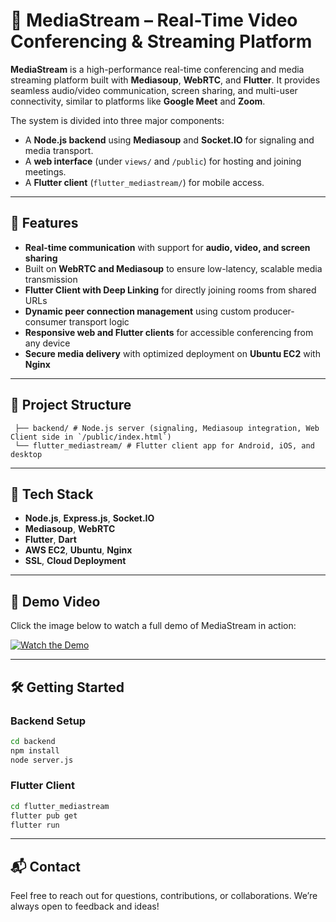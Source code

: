 # 🎥 MediaStream – Real-Time Video Conferencing & Streaming Platform

**MediaStream** is a high-performance real-time conferencing and media streaming platform built with **Mediasoup**, **WebRTC**, and **Flutter**. It provides seamless audio/video communication, screen sharing, and multi-user connectivity, similar to platforms like **Google Meet** and **Zoom**.

The system is divided into three major components:
- A **Node.js backend** using **Mediasoup** and **Socket.IO** for signaling and media transport.
- A **web interface** (under `views/` and `/public`) for hosting and joining meetings.
- A **Flutter client** (`flutter_mediastream/`) for mobile access.

---

## 🌟 Features

- **Real-time communication** with support for **audio, video, and screen sharing**
- Built on **WebRTC and Mediasoup** to ensure low-latency, scalable media transmission
- **Flutter Client with Deep Linking** for directly joining rooms from shared URLs
- **Dynamic peer connection management** using custom producer-consumer transport logic
- **Responsive web and Flutter clients** for accessible conferencing from any device
- **Secure media delivery** with optimized deployment on **Ubuntu EC2** with **Nginx**

---

## 📁 Project Structure

```
 ├── backend/ # Node.js server (signaling, Mediasoup integration, Web Client side in `/public/index.html`)
 └── flutter_mediastream/ # Flutter client app for Android, iOS, and desktop
```


---

## 🚀 Tech Stack

- **Node.js**, **Express.js**, **Socket.IO**
- **Mediasoup**, **WebRTC**
- **Flutter**, **Dart**
- **AWS EC2**, **Ubuntu**, **Nginx**
- **SSL**, **Cloud Deployment**

---

## 🎥 Demo Video

Click the image below to watch a full demo of MediaStream in action:

[![Watch the Demo](https://img.youtube.com/vi/YOUR_VIDEO_ID/0.jpg)](https://your-demo-link.com)

---

## 🛠️ Getting Started

### Backend Setup

```bash
cd backend
npm install
node server.js
```
### Flutter Client

```bash
cd flutter_mediastream
flutter pub get
flutter run
```

---

## 📬 Contact

Feel free to reach out for questions, contributions, or collaborations.
We’re always open to feedback and ideas!

